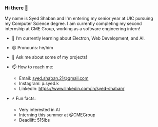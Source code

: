 ### Hi there 👋

My name is Syed Shaban and I'm entering my senior year at UIC pursuing my Computer Science degree. I am currently completing my second internship at CME Group, working as a software engineering intern!

- 🌱 I’m currently learning about Electron, Web Development, and AI.
- 😄 Pronouns: he/him
- 💬 Ask me about some of my projects!
  
- 📫 How to reach me: 
  - Email: syed.shaban.21@gmail.com
  - Instagram: p.syed.k
  - LinkedIn: https://www.linkedin.com/in/syed-shaban/
  
- ⚡ Fun facts:
  - Very interested in AI
  - Interning this summer at @CMEGroup
  - Deadlift: 515lbs
